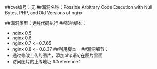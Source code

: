 ##cve编号：无
##漏洞名称：Possible Arbitrary Code Execution with Null Bytes, PHP, and Old Versions of nginx

##漏洞类型：远程代码执行
##影响版本：
- nginx 0.5
- nginx 0.6
- nginx 0.7 <= 0.7.65 
- nginx 0.8 <= 0.8.37 
##利用脚本：
##漏洞细节：
- 通过修改上传的图片，添加php语句在图片里面
- 访问图片的上传地址
##reference：
